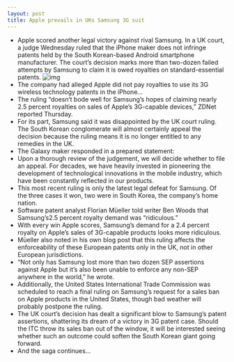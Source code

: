 ```yaml
---
layout: post
title: Apple prevails in UKs Samsung 3G suit
---
```

* Apple scored another legal victory against rival Samsung. In a UK court, a judge Wednesday ruled that the iPhone maker does not infringe patents held by the South Korean-based Android smartphone manufacturer. The court’s decision marks more than two-dozen failed attempts by Samsung to claim it is owed royalties on standard-essential patents.
![img](http://media.idownloadblog.com/wp-content/uploads/2012/05/apple-samsung.jpg)
* The company had alleged Apple did not pay royalties to use its 3G wireless technology patents in the iPhone…
* The ruling “doesn’t bode well for Samsung’s hopes of claiming nearly 2.5 percent royalties on sales of Apple’s 3G-capable devices,” ZDNet reported Thursday.
* For its part, Samsung said it was disappointed by the UK court ruling. The South Korean conglomerate will almost certainly appeal the decision because the ruling means it is no longer entitled to any remedies in the UK.
* The Galaxy maker responded in a prepared statement:
* Upon a thorough review of the judgement, we will decide whether to file an appeal. For decades, we have heavily invested in pioneering the development of technological innovations in the mobile industry, which have been constantly reflected in our products.
* This most recent ruling is only the latest legal defeat for Samsung. Of the three cases it won, two were in South Korea, the company’s home nation.
* Software patent analyst Florian Müeller told writer Ben Woods that Samsung’s2.5 percent royalty demand was “ridiculous.”
* With every win Apple scores, Samsung’s demand for a 2.4 percent royalty on Apple’s sales of 3G-capable products looks more ridiculous.
* Müeller also noted in his own blog post that this ruling affects the enforceability of these European patents only in the UK, not in other European jurisdictions.
* “Not only has Samsung lost more than two dozen SEP assertions against Apple but it’s also been unable to enforce any non-SEP anywhere in the world,” he wrote.
* Additionally, the United States International Trade Commission was scheduled to reach a final ruling on Samsung’s request for a sales ban on Apple products in the United States, though bad weather will probably postpone the ruling.
* The UK court’s decision has dealt a significant blow to Samsung’s patent assertions, shattering its dream of a victory in 3G patent case. Should the ITC throw its sales ban out of the window, it will be interested seeing whether such an outcome could soften the South Korean giant going forward.
* And the saga continues…

